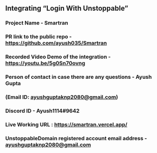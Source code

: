## Integrating “Login With Unstoppable” 
### Project Name - Smartran
### PR link to the public repo - https://github.com/ayush035/Smartran
### Recorded Video Demo of the integration - https://youtu.be/5g0Sn70ovng
### Person of contact in case there are any questions - Ayush Gupta
### (Email ID: ayushguptaknp2080@gmail.com)
### Discord ID - Ayush1114#9642
### Live Working URL : https://smartran.vercel.app/
### UnstoppableDomain registered account email address - ayushguptaknp2080@gmail.com
